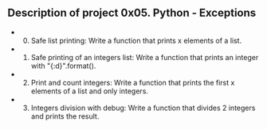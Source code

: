## Description of project 0x05. Python - Exceptions

- 0. Safe list printing: Write a function that prints x elements of a list.
- 1. Safe printing of an integers list: Write a function that prints an integer with "{:d}".format().
- 2. Print and count integers: Write a function that prints the first x elements of a list and only integers.
- 3. Integers division with debug: Write a function that divides 2 integers and prints the result.
